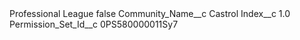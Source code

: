 <?xml version="1.0" encoding="UTF-8"?>
<CustomMetadata xmlns="http://soap.sforce.com/2006/04/metadata" xmlns:xsi="http://www.w3.org/2001/XMLSchema-instance" xmlns:xsd="http://www.w3.org/2001/XMLSchema">
    <label>Professional League</label>
    <protected>false</protected>
    <values>
        <field>Community_Name__c</field>
        <value xsi:type="xsd:string">Castrol</value>
    </values>
    <values>
        <field>Index__c</field>
        <value xsi:type="xsd:double">1.0</value>
    </values>
    <values>
        <field>Permission_Set_Id__c</field>
        <value xsi:type="xsd:string">0PS580000011Sy7</value>
    </values>
</CustomMetadata>
